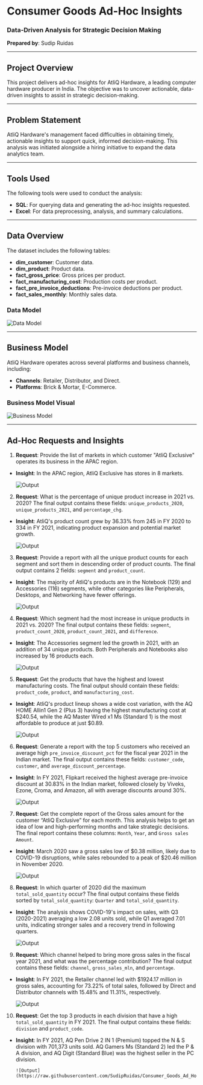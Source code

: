 # Consumer Goods Ad-Hoc Insights

### Data-Driven Analysis for Strategic Decision Making

**Prepared by**: Sudip Ruidas

---

## Project Overview

This project delivers ad-hoc insights for AtliQ Hardware, a leading computer hardware producer in India. The objective was to uncover actionable, data-driven insights to assist in strategic decision-making.

---

## Problem Statement

AtliQ Hardware's management faced difficulties in obtaining timely, actionable insights to support quick, informed decision-making. This analysis was initiated alongside a hiring initiative to expand the data analytics team.

---

## Tools Used

The following tools were used to conduct the analysis:

- **SQL**: For querying data and generating the ad-hoc insights requested.
- **Excel**: For data preprocessing, analysis, and summary calculations.

---

## Data Overview

The dataset includes the following tables:
- **dim_customer**: Customer data.
- **dim_product**: Product data.
- **fact_gross_price**: Gross prices per product.
- **fact_manufacturing_cost**: Production costs per product.
- **fact_pre_invoice_deductions**: Pre-invoice deductions per product.
- **fact_sales_monthly**: Monthly sales data.


### Data Model
![Data Model](https://raw.githubusercontent.com/SudipRuidas/Consumer_Goods_Ad_Hoc_Insights/refs/heads/master/Images/Data_Model/data_model_image.png)

---

## Business Model

AtliQ Hardware operates across several platforms and business channels, including:
- **Channels**: Retailer, Distributor, and Direct.
- **Platforms**: Brick & Mortar, E-Commerce.

### Business Model Visual
![Business Model](https://raw.githubusercontent.com/SudipRuidas/Consumer_Goods_Ad_Hoc_Insights/refs/heads/master/Images/Business_Model/business_model_image.png)

---

## Ad-Hoc Requests and Insights

1. **Request**: Provide the list of markets in which customer "AtliQ Exclusive" operates its business in the APAC region.
- **Insight**: In the APAC region, AtliQ Exclusive has stores in 8 markets.
    
     ![Output](https://raw.githubusercontent.com/SudipRuidas/Consumer_Goods_Ad_Hoc_Insights/refs/heads/master/Images/Outputs/q1.PNG)

2. **Request**: What is the percentage of unique product increase in 2021 vs. 2020? The final output contains these fields: `unique_products_2020`, `unique_products_2021`, and `percentage_chg`.
 - **Insight**: AtliQ's product count grew by 36.33% from 245 in FY 2020 to 334 in FY 2021, indicating product expansion and potential market growth.
     
     ![Output](https://raw.githubusercontent.com/SudipRuidas/Consumer_Goods_Ad_Hoc_Insights/refs/heads/master/Images/Outputs/Q2.PNG)

3. **Request**: Provide a report with all the unique product counts for each segment and sort them in descending order of product counts. The final output contains 2 fields: `segment` and `product_count`.
- **Insight**: The majority of AtliQ's products are in the Notebook (129) and Accessories (116) segments, while other categories like Peripherals, Desktops, and Networking have fewer offerings.

     ![Output](https://raw.githubusercontent.com/SudipRuidas/Consumer_Goods_Ad_Hoc_Insights/refs/heads/master/Images/Outputs/q3.PNG)

4. **Request**: Which segment had the most increase in unique products in 2021 vs. 2020? The final output contains these fields: `segment`, `product_count_2020`, `product_count_2021`, and `difference`.
- **Insight**: The Accessories segment led the growth in 2021, with an addition of 34 unique products. Both Peripherals and Notebooks also increased by 16 products each.
     
     ![Output](https://raw.githubusercontent.com/SudipRuidas/Consumer_Goods_Ad_Hoc_Insights/refs/heads/master/Images/Outputs/q4.PNG)

5. **Request**: Get the products that have the highest and lowest manufacturing costs. The final output should contain these fields: `product_code`, `product`, and `manufacturing_cost`.
- **Insight**: AtliQ's product lineup shows a wide cost variation, with the AQ HOME Allin1 Gen 2 (Plus 3) having the highest manufacturing cost at $240.54, while the AQ Master Wired x1 Ms (Standard 1) is the most affordable to produce at just $0.89.

     ![Output](https://raw.githubusercontent.com/SudipRuidas/Consumer_Goods_Ad_Hoc_Insights/refs/heads/master/Images/Outputs/q5.PNG)

6. **Request**: Generate a report with the top 5 customers who received an average high `pre_invoice_discount_pct` for the fiscal year 2021 in the Indian market. The final output contains these fields: `customer_code`, `customer`, and `average_discount_percentage`.
- **Insight**: In FY 2021, Flipkart received the highest average pre-invoice discount at 30.83% in the Indian market, followed closely by Viveks, Ezone, Croma, and Amazon, all with average discounts around 30%.
     
     ![Output](phttps://raw.githubusercontent.com/SudipRuidas/Consumer_Goods_Ad_Hoc_Insights/refs/heads/master/Images/Outputs/q6.PNG)

7. **Request**: Get the complete report of the Gross sales amount for the customer “AtliQ Exclusive” for each month. This analysis helps to get an idea of low and high-performing months and take strategic decisions. The final report contains these columns: `Month`, `Year`, and `Gross sales Amount`.
- **Insight**: March 2020 saw a gross sales low of $0.38 million, likely due to COVID-19 disruptions, while sales rebounded to a peak of $20.46 million in November 2020.
    
     ![Output](https://raw.githubusercontent.com/SudipRuidas/Consumer_Goods_Ad_Hoc_Insights/refs/heads/master/Images/Outputs/q7.PNG)

8. **Request**: In which quarter of 2020 did the maximum `total_sold_quantity` occur? The final output contains these fields sorted by `total_sold_quantity`: `Quarter` and `total_sold_quantity`.
- **Insight**: The analysis shows COVID-19's impact on sales, with Q3 (2020-2021) averaging a low 2.08 units sold, while Q1 averaged 7.01 units, indicating stronger sales and a recovery trend in following quarters.
    
     ![Output](https://raw.githubusercontent.com/SudipRuidas/Consumer_Goods_Ad_Hoc_Insights/refs/heads/master/Images/Outputs/q8.PNG)

9. **Request**: Which channel helped to bring more gross sales in the fiscal year 2021, and what was the percentage contribution? The final output contains these fields: `channel`, `gross_sales_mln`, and `percentage`.
- **Insight**: In FY 2021, the Retailer channel led with $1924.17 million in gross sales, accounting for 73.22% of total sales, followed by Direct and Distributor channels with 15.48% and 11.31%, respectively.
     
     ![Output](https://raw.githubusercontent.com/SudipRuidas/Consumer_Goods_Ad_Hoc_Insights/refs/heads/master/Images/Outputs/q9.PNG)

10. **Request**: Get the top 3 products in each division that have a high `total_sold_quantity` in FY 2021. The final output contains these fields: `division` and `product_code`.
- **Insight**: In FY 2021, AQ Pen Drive 2 IN 1 (Premium) topped the N & S division with 701,373 units sold. AQ Gamers Ms (Standard 2) led the P & A division, and AQ Digit (Standard Blue) was the highest seller in the PC division.
    
      ![Output](https://raw.githubusercontent.com/SudipRuidas/Consumer_Goods_Ad_Hoc_Insights/refs/heads/master/Images/Outputs/q10.PNG)